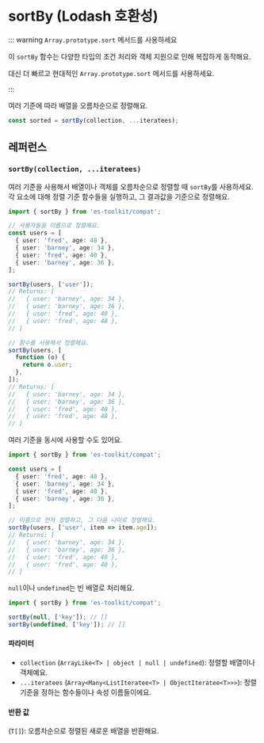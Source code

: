 # sortBy (Lodash 호환성)

::: warning `Array.prototype.sort` 메서드를 사용하세요

이 `sortBy` 함수는 다양한 타입의 조건 처리와 객체 지원으로 인해 복잡하게 동작해요.

대신 더 빠르고 현대적인 `Array.prototype.sort` 메서드를 사용하세요.

:::

여러 기준에 따라 배열을 오름차순으로 정렬해요.

```typescript
const sorted = sortBy(collection, ...iteratees);
```

## 레퍼런스

### `sortBy(collection, ...iteratees)`

여러 기준을 사용해서 배열이나 객체를 오름차순으로 정렬할 때 `sortBy`를 사용하세요. 각 요소에 대해 정렬 기준 함수들을 실행하고, 그 결과값을 기준으로 정렬해요.

```typescript
import { sortBy } from 'es-toolkit/compat';

// 사용자들을 이름으로 정렬해요.
const users = [
  { user: 'fred', age: 48 },
  { user: 'barney', age: 34 },
  { user: 'fred', age: 40 },
  { user: 'barney', age: 36 },
];

sortBy(users, ['user']);
// Returns: [
//   { user: 'barney', age: 34 },
//   { user: 'barney', age: 36 },
//   { user: 'fred', age: 40 },
//   { user: 'fred', age: 48 },
// ]

// 함수를 사용해서 정렬해요.
sortBy(users, [
  function (o) {
    return o.user;
  },
]);
// Returns: [
//   { user: 'barney', age: 34 },
//   { user: 'barney', age: 36 },
//   { user: 'fred', age: 40 },
//   { user: 'fred', age: 48 },
// ]
```

여러 기준을 동시에 사용할 수도 있어요.

```typescript
import { sortBy } from 'es-toolkit/compat';

const users = [
  { user: 'fred', age: 48 },
  { user: 'barney', age: 34 },
  { user: 'fred', age: 40 },
  { user: 'barney', age: 36 },
];

// 이름으로 먼저 정렬하고, 그 다음 나이로 정렬해요.
sortBy(users, ['user', item => item.age]);
// Returns: [
//   { user: 'barney', age: 34 },
//   { user: 'barney', age: 36 },
//   { user: 'fred', age: 40 },
//   { user: 'fred', age: 48 },
// ]
```

`null`이나 `undefined`는 빈 배열로 처리해요.

```typescript
import { sortBy } from 'es-toolkit/compat';

sortBy(null, ['key']); // []
sortBy(undefined, ['key']); // []
```

#### 파라미터

- `collection` (`ArrayLike<T> | object | null | undefined`): 정렬할 배열이나 객체예요.
- `...iteratees` (`Array<Many<ListIteratee<T> | ObjectIteratee<T>>>`): 정렬 기준을 정하는 함수들이나 속성 이름들이에요.

#### 반환 값

(`T[]`): 오름차순으로 정렬된 새로운 배열을 반환해요.
